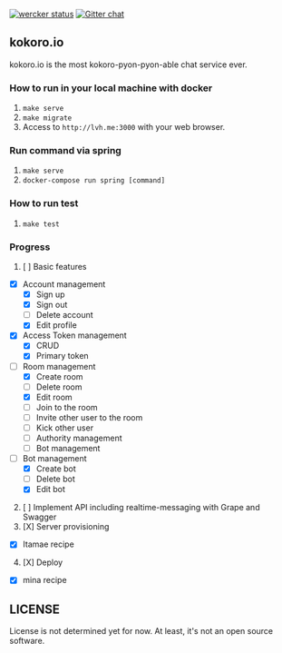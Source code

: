 [![wercker status](https://app.wercker.com/status/7983d098360820d4bfb7df6f88161b04/s/master "wercker status")](https://app.wercker.com/project/byKey/7983d098360820d4bfb7df6f88161b04)
[![Gitter chat](https://badges.gitter.im/gitterHQ/gitter.png)](https://gitter.im/kokoro_io/Lobby)

## kokoro.io

kokoro.io is the most kokoro-pyon-pyon-able chat service ever.

### How to run in your local machine with docker

1. `make serve`
1. `make migrate`
1. Access to `http://lvh.me:3000` with your web browser.

### Run command via spring

1. `make serve`
1. `docker-compose run spring [command]`

### How to run test

1. `make test`

### Progress

1. [ ] Basic features
  - [X] Account management
    - [X] Sign up
    - [X] Sign out
    - [ ] Delete account
    - [X] Edit profile
  - [X] Access Token management
    - [X] CRUD
    - [X] Primary token
  - [ ] Room management
    - [X] Create room
    - [ ] Delete room
    - [X] Edit room
    - [ ] Join to the room
    - [ ] Invite other user to the room
    - [ ] Kick other user
    - [ ] Authority management
    - [ ] Bot management
  - [ ] Bot management
    - [X] Create bot
    - [ ] Delete bot
    - [X] Edit bot
2. [ ] Implement API including realtime-messaging with Grape and Swagger
3. [X] Server provisioning
  - [X] Itamae recipe
4. [X] Deploy
  - [X] mina recipe


## LICENSE

License is not determined yet for now.
At least, it's not an open source software.



